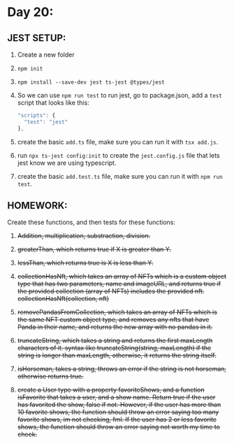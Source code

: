 # Day 20: 

## JEST SETUP:

1. Create a new folder

2. `npm init`

3. `npm install --save-dev jest ts-jest @types/jest`

4. So we can use `npm run test` to run jest, go to package.json, add a `test` script that looks like this:

    ```ts
    "scripts": {
      "test": "jest"
    },
    ```

5. create the basic `add.ts` file, make sure you can run it with `tsx add.js`.

6. run `npx ts-jest config:init` to create the `jest.config.js` file that lets jest know we are using typescript.

7. create the basic `add.test.ts` file, make sure you can run it with `npm run test`.

## HOMEWORK:

Create these functions, and then tests for these functions:

1. ~~Addition, multiplication, substraction, division.~~

2. ~~greaterThan, which returns true if  X is greater than Y.~~

3. ~~lessThan, which returns true is X is less than Y.~~

4. ~~collectionHasNft, which takes an array of NFTs which is a custom object type that has two parameters, name and imageURL, and  returns true if the provided collection (array of NFTs) includes the provided nft. collectionHasNft(collection, nft)~~

5. ~~removePandasFromCollection, which takes an array of NFTs which is the same NFT custom object type, and removes any nfts that have Panda in their name, and returns the new array with no pandas in it.~~

6. ~~truncateString, which takes a string and returns the first maxLength characters of it. syntax like truncateString(string, maxLength) if the string is longer than maxLength, otherwise, it returns the string itself.~~

7. ~~isHorseman, takes a string, throws an error if the string is not horseman, otherwise returns true.~~

8. ~~create a User type with a property favoriteShows, and a function isFavorite that takes a user, and a show name. Return true if the user has favorited the show, false if not. However, if the user has more than 10 favorite shows, the function should throw an error saying too many favorite shows, im not checking, fml. If the user has 2 or less favorite shows, the function should throw an error saying not worth my time to check.~~
